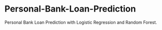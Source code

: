 # Personal-Bank-Loan-Prediction
Personal Bank Loan Prediction with Logistic Regression and Random Forest.
